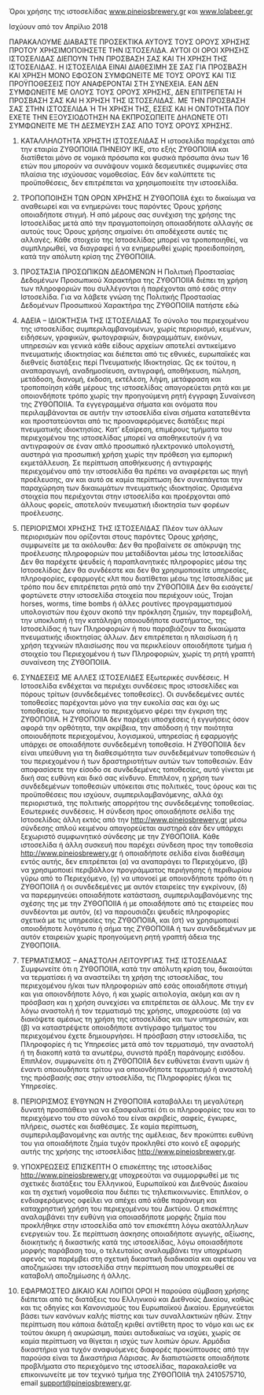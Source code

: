 Όροι χρήσης της ιστοσελίδας www.pineiosbrewery.gr και www.lolabeer.gr

Ισχύουν από τον Απρίλιο 2018

ΠΑΡΑΚΑΛΟΥΜΕ ΔΙΑΒΑΣΤΕ ΠΡΟΣΕΚΤΙΚΑ ΑΥΤΟΥΣ ΤΟΥΣ ΟΡΟΥΣ ΧΡΗΣΗΣ ΠΡΟΤΟΥ ΧΡΗΣΙΜΟΠΟΙΗΣΕΤΕ ΤΗΝ ΙΣΤΟΣΕΛΙΔΑ. ΑΥΤΟΙ ΟΙ ΟΡΟΙ ΧΡΗΣΗΣ ΙΣΤΟΣΕΛΙΔΑΣ ΔΙΕΠΟΥΝ ΤΗΝ ΠΡΟΣΒΑΣΗ ΣΑΣ ΚΑΙ ΤΗ ΧΡΗΣΗ ΤΗΣ ΙΣΤΟΣΕΛΙΔΑΣ. Η ΙΣΤΟΣΕΛΙΔΑ ΕΙΝΑΙ ΔΙΑΘΕΣΙΜΗ ΣΕ ΣΑΣ ΓΙΑ ΠΡΟΣΒΑΣΗ ΚΑΙ ΧΡΗΣΗ ΜΟΝΟ ΕΦΟΣΟΝ ΣΥΜΦΩΝΕΙΤΕ ΜΕ ΤΟΥΣ ΟΡΟΥΣ ΚΑΙ ΤΙΣ ΠΡΟΫΠΟΘΕΣΕΙΣ ΠΟΥ ΑΝΑΦΕΡΟΝΤΑΙ ΣΤΗ ΣΥΝΕΧΕΙΑ. ΕΑΝ ΔΕΝ ΣΥΜΦΩΝΕΙΤΕ ΜΕ ΟΛΟΥΣ ΤΟΥΣ ΟΡΟΥΣ ΧΡΗΣΗΣ, ΔΕΝ ΕΠΙΤΡΕΠΕΤΑΙ Η ΠΡΟΣΒΑΣΗ ΣΑΣ ΚΑΙ Η ΧΡΗΣΗ ΤΗΣ ΙΣΤΟΣΕΛΙΔΑΣ. ΜΕ ΤΗΝ ΠΡΟΣΒΑΣΗ ΣΑΣ ΣΤΗΝ ΙΣΤΟΣΕΛΙΔΑ Ή ΤΗ ΧΡΗΣΗ ΤΗΣ, ΕΣΕΙΣ ΚΑΙ Η ΟΝΤΟΤΗΤΑ ΠΟΥ ΕΧΕΤΕ ΤΗΝ ΕΞΟΥΣΙΟΔΟΤΗΣΗ ΝΑ ΕΚΠΡΟΣΩΠΕΙΤΕ ΔΗΛΩΝΕΤΕ ΟΤΙ ΣΥΜΦΩΝΕΙΤΕ ΜΕ ΤΗ ΔΕΣΜΕΥΣΗ ΣΑΣ ΑΠΟ ΤΟΥΣ ΟΡΟΥΣ ΧΡΗΣΗΣ.

1. ΚΑΤΑΛΛΗΛΟΤΗΤΑ ΧΡΗΣΤΗ ΙΣΤΟΣΕΛΙΔΑΣ
Η ιστοσελίδα παρέχεται από την εταιρία ΖΥΘΟΠΟΙΙΑ ΠΗΝΕΙΟΥ ΙΚΕ, στο εξής ΖΥΘΟΠΟΙΙΑ και διατίθεται μόνο σε νομικά πρόσωπα και φυσικά πρόσωπα άνω των 16 ετών που μπορούν να συνάψουν νομικά δεσμευτικές συμφωνίες στα πλαίσια της ισχύουσας νομοθεσίας. Εάν δεν καλύπτετε τις προϋποθέσεις, δεν επιτρέπεται να χρησιμοποιείτε την ιστοσελίδα.

2. ΤΡΟΠΟΠΟΙΗΣΗ ΤΩΝ ΟΡΩΝ ΧΡΗΣΗΣ
Η ΖΥΘΟΠΟΙΙΑ έχει το δικαίωμα να αναθεωρεί και να ενημερώνει τους παρόντες Όρους χρήσης οποιαδήποτε στιγμή. Η από μέρους σας συνέχιση της χρήσης της Ιστοσελίδας μετά από την πραγματοποίηση οποιασδήποτε αλλαγής σε αυτούς τους Όρους χρήσης σημαίνει ότι αποδέχεστε αυτές τις αλλαγές. Κάθε στοιχείο της Ιστοσελίδας μπορεί να τροποποιηθεί, να συμπληρωθεί, να διαγραφεί ή να ενημερωθεί χωρίς προειδοποίηση, κατά την απόλυτη κρίση της ΖΥΘΟΠΟΙΙΑ.

3. ΠΡΟΣΤΑΣΙΑ ΠΡΟΣΩΠΙΚΩΝ ΔΕΔΟΜΕΝΩΝ
Η Πολιτική Προστασίας Δεδομένων Προσωπικού Χαρακτήρα της ΖΥΘΟΠΟΙΙΑ διέπει τη χρήση των πληροφοριών που συλλέγονται ή παρέχονται από εσάς στην Ιστοσελίδα. Για να λάβετε γνώση της Πολιτικής Προστασίας Δεδομένων Προσωπικού Χαρακτήρα της ΖΥΘΟΠΟΙΙΑ πατήστε εδώ

4. ΑΔΕΙΑ – ΙΔΙΟΚΤΗΣΙΑ ΤΗΣ ΙΣΤΟΣΕΛΙΔΑΣ
Το σύνολο του περιεχομένου της ιστοσελίδας συμπεριλαμβανομένων, χωρίς περιορισμό, κειμένων, ειδήσεων, γραφικών, φωτογραφιών, διαγραμμάτων, εικόνων, υπηρεσιών και γενικά κάθε είδους αρχείων αποτελεί αντικείμενο πνευματικής ιδιοκτησίας και διέπεται από τις εθνικές, ευρωπαϊκές και διεθνείς διατάξεις περί Πνευματικής Ιδιοκτησίας. Ως εκ τούτου, η αναπαραγωγή, αναδημοσίευση, αντιγραφή, αποθήκευση, πώληση, μετάδοση, διανομή, έκδοση, εκτέλεση, λήψη, μετάφραση και τροποποίηση κάθε μέρους της ιστοσελίδας απαγορεύεται ρητά και με οποιονδήποτε τρόπο χωρίς την προηγούμενη ρητή έγγραφη Συναίνεση της ΖΥΘΟΠΟΙΙΑ. Τα εγγεγραμμένα σήματα και ονόματα που περιλαμβάνονται σε αυτήν την ιστοσελίδα είναι σήματα κατατεθέντα και προστατεύονται από τις προαναφερόμενες διατάξεις περί πνευματικής ιδιοκτησίας. Κατ’ εξαίρεση, επιμέρους τμήματα του περιεχομένου της ιστοσελίδας μπορεί να αποθηκευτούν ή να αντιγραφούν σε έναν απλό προσωπικό ηλεκτρονικό υπολογιστή, αυστηρά για προσωπική χρήση χωρίς την πρόθεση για εμπορική εκμετάλλευση. Σε περίπτωση αποθήκευσης ή αντιγραφής περιεχομένου από την ιστοσελίδα θα πρέπει να αναφέρεται ως πηγή προέλευσης, αν και αυτό σε καμία περίπτωση δεν συνεπάγεται την παραχώρηση των δικαιωμάτων πνευματικής ιδιοκτησίας. Ορισμένα στοιχεία που περιέχονται στην ιστοσελίδα και προέρχονται από άλλους φορείς, αποτελούν πνευματική ιδιοκτησία των φορέων προέλευσης.

5. ΠΕΡΙΟΡΙΣΜΟΙ ΧΡΗΣΗΣ ΤΗΣ ΙΣΤΟΣΕΛΙΔΑΣ
Πλέον των άλλων περιορισμών που ορίζονται στους παρόντες Όρους χρήσης, συμφωνείτε με τα ακόλουθα:
Δεν θα προβαίνετε σε απόκρυψη της προέλευσης πληροφοριών που μεταδίδονται μέσω της Ιστοσελίδας
Δεν θα παρέχετε ψευδείς ή παραπλανητικές πληροφορίες μέσω της Ιστοσελίδας
Δεν θα συνδέεστε και δεν θα χρησιμοποιείτε υπηρεσίες, πληροφορίες, εφαρμογές κλπ που διατίθεται μέσω της Ιστοσελίδας με τρόπο που δεν επιτρέπεται ρητά από την ΖΥΘΟΠΟΙΙΑ
Δεν θα εισάγετε/φορτώνετε στην ιστοσελίδα στοιχεία που περιέχουν ιούς, Trojan horses, worms, time bombs ή άλλες ρουτίνες προγραμματισμού υπολογιστών που έχουν σκοπό την πρόκληση ζημιών, την παρεμβολή, την υποκλοπή ή την κατάληψη οποιουδήποτε συστήματος, της Ιστοσελίδας ή των Πληροφοριών ή που παραβιάζουν τα δικαιώματα πνευματικής ιδιοκτησίας άλλων.
Δεν επιτρέπεται η πλαισίωση ή η χρήση τεχνικών πλαισίωσης που να περικλείουν οποιοδήποτε τμήμα ή στοιχείο του Περιεχομένου ή των Πληροφοριών, χωρίς τη ρητή γραπτή συναίνεση της ΖΥΘΟΠΟΙΙΑ.

6. ΣΥΝΔΕΣΕΙΣ ΜΕ ΑΛΛΕΣ ΙΣΤΟΣΕΛΙΔΕΣ
Εξωτερικές συνδέσεις. Η Ιστοσελίδα ενδέχεται να περιέχει συνδέσεις προς ιστοσελίδες και πόρους τρίτων (συνδεδεμένες τοποθεσίες). Οι συνδεδεμένες αυτές τοποθεσίες παρέχονται μόνο για την ευκολία σας και όχι ως τοποθεσίες, των οποίων το περιεχόμενο φέρει την έγκριση της ΖΥΘΟΠΟΙΙΑ. Η ΖΥΘΟΠΟΙΙΑ δεν παρέχει υποσχέσεις ή εγγυήσεις όσον αφορά την ορθότητα, την ακρίβεια, την απόδοση ή την ποιότητα οποιουδήποτε περιεχομένου, λογισμικού, υπηρεσίας ή εφαρμογής υπάρχει σε οποιαδήποτε συνδεδεμένη τοποθεσία. Η ΖΥΘΟΠΟΙΙΑ δεν είναι υπεύθυνη για τη διαθεσιμότητα των συνδεδεμένων τοποθεσιών ή του περιεχομένου ή των δραστηριοτήτων αυτών των τοποθεσιών. Εάν αποφασίσετε την είσοδο σε συνδεδεμένες τοποθεσίες, αυτό γίνεται με δική σας ευθύνη και δικό σας κίνδυνο. Επιπλέον, η χρήση των συνδεδεμένων τοποθεσιών υπόκειται στις πολιτικές, τους όρους και τις προϋποθέσεις που ισχύουν, συμπεριλαμβανόμενης, αλλά όχι περιοριστικά, της πολιτικής απορρήτου της συνδεδεμένης τοποθεσίας.
Εσωτερικές συνδέσεις. Η σύνδεση προς οποιαδήποτε σελίδα της Ιστοσελίδας άλλη εκτός από την http://www.pineiosbrewery.gr μέσω σύνδεσης απλού κειμένου απαγορεύεται αυστηρά εάν δεν υπάρχει ξεχωριστό συμφωνητικό σύνδεσης με την ΖΥΘΟΠΟΙΙΑ. Κάθε ιστοσελίδα ή άλλη συσκευή που παρέχει σύνδεση προς την τοποθεσία http://www.pineiosbrewery.gr ή οποιαδήποτε σελίδα είναι διαθέσιμη εντός αυτής, δεν επιτρέπεται (α) να αναπαράγει το Περιεχόμενο, (β) να χρησιμοποιεί περιβάλλον προγράμματος περιήγησης ή περιθωρίου γύρω από το Περιεχόμενο, (γ) να υπονοεί με οποιονδήποτε τρόπο ότι η ΖΥΘΟΠΟΙΙΑ ή οι συνδεδεμένες με αυτόν εταιρείες την εγκρίνουν, (δ) να παρερμηνεύει οποιαδήποτε κατάσταση, συμπεριλαμβανόμενης της σχέσης της με την ΖΥΘΟΠΟΙΙΑ ή με οποιαδήποτε από τις εταιρείες που συνδέονται με αυτόν, (ε) να παρουσιάζει ψευδείς πληροφορίες σχετικά με τις υπηρεσίες της ΖΥΘΟΠΟΙΙΑ, και (στ) να χρησιμοποιεί οποιοδήποτε λογότυπο ή σήμα της ΖΥΘΟΠΟΙΙΑ ή των συνδεδεμένων με αυτόν εταιρειών χωρίς προηγούμενη ρητή γραπτή άδεια της ΖΥΘΟΠΟΙΙΑ.

7. ΤΕΡΜΑΤΙΣΜΟΣ – ΑΝΑΣΤΟΛΗ ΛΕΙΤΟΥΡΓΙΑΣ ΤΗΣ ΙΣΤΟΣΕΛΙΔΑΣ
Συμφωνείτε ότι η ΖΥΘΟΠΟΙΙΑ, κατά την απόλυτη κρίση του, δικαιούται να τερματίσει ή να αναστείλει τη χρήση της ιστοσελίδας, του περιεχομένου ή/και των πληροφοριών από εσάς οποιαδήποτε στιγμή και για οποιονδήποτε λόγο, ή και χωρίς αιτιολογία, ακόμη και αν η πρόσβαση και η χρήση συνεχίσει να επιτρέπεται σε άλλους. Με την εν λόγω αναστολή ή τον τερματισμό της χρήσης, υποχρεούστε (α) να διακόψετε αμέσως τη χρήση της ιστοσελίδας και των υπηρεσιών, και (β) να καταστρέψετε οποιοδήποτε αντίγραφο τμήματος του περιεχομένου έχετε δημιουργήσει. Η πρόσβαση στην ιστοσελίδα, τις Πληροφορίες ή τις Υπηρεσίες μετά από τον τερματισμό, την αναστολή ή τη διακοπή κατά τα ανωτέρω, συνιστά πράξη παράνομης εισόδου. Επιπλέον, συμφωνείτε ότι η ΖΥΘΟΠΟΙΙΑ δεν ευθύνεται έναντι υμών ή έναντι οποιουδήποτε τρίτου για οποιονδήποτε τερματισμό ή αναστολή της πρόσβασής σας στην ιστοσελίδα, τις Πληροφορίες ή/και τις Υπηρεσίες.

8. ΠΕΡΙΟΡΙΣΜΟΣ ΕΥΘΥΝΩΝ
Η ΖΥΘΟΠΟΙΙΑ καταβάλλει τη μεγαλύτερη δυνατή προσπάθεια για να εξασφαλιστεί ότι οι πληροφορίες του και το περιεχόμενο του στο σύνολό του είναι ακριβείς, σαφείς, έγκυρες, πλήρεις, σωστές και διαθέσιμες.
Σε καμία περίπτωση, συμπεριλαμβανομένης και αυτής της αμέλειας, δεν προκύπτει ευθύνη του για οποιαδήποτε ζημία τυχόν προκληθεί στο κοινό εξ αφορμής αυτής της χρήσης της ιστοσελίδας http://www.pineiosbrewery.gr.

9. ΥΠΟΧΡΕΩΣΕΙΣ ΕΠΙΣΚΕΠΤΗ
Ο επισκέπτης της ιστοσελίδας http://www.pineiosbrewery.gr υποχρεούται να συμμορφωθεί με τις σχετικές διατάξεις του Ελληνικού, Ευρωπαϊκού και Διεθνούς Δικαίου και τη σχετική νομοθεσία που διέπει τις τηλεπικοινωνίες. Επιπλέον, ο ενδιαφερόμενος οφείλει να απέχει από κάθε παράνομη και καταχρηστική χρήση του περιεχομένου του Δικτύου. Ο επισκέπτης αναλαμβάνει την ευθύνη για οποιασδήποτε μορφής ζημία που προκλήθηκε στην ιστοσελίδα από τον επισκέπτη λόγω ακατάλληλων ενεργειών του. Σε περίπτωση άσκησης οποιαδήποτε αγωγής, αξίωσης, διοικητικής ή δικαστικής κατά της ιστοσελίδας, λόγω οποιασδήποτε μορφής παράβαση του, ο τελευταίος αναλαμβάνει την υποχρέωση αφενός να παρέμβει στη σχετική δικαστική διαδικασία και αφετέρου να αποζημιώσει την ιστοσελίδα στην περίπτωση που υποχρεωθεί σε καταβολή αποζημίωσης ή άλλης.

10. ΕΦΑΡΜΟΣΤΕΟ ΔΙΚΑΙΟ ΚΑΙ ΛΟΙΠΟΙ ΟΡΟΙ
Η παρούσα σύμβαση χρήσης διέπεται από τις διατάξεις του Ελληνικού και Διεθνούς Δικαίου, καθώς και τις οδηγίες και Κανονισμούς του Ευρωπαϊκού Δικαίου. Ερμηνεύεται βάσει των κανόνων καλής πίστης και των συναλλακτικών ηθών. Στην περίπτωση που κάποια διάταξη κριθεί αντίθετη προς το νόμο και ως εκ τούτου άκυρη ή ακυρώσιμη, παύει αυτοδικαίως να ισχύει, χωρίς σε καμία περίπτωση να θίγεται η ισχύς των λοιπών όρων. Αρμόδια δικαστήρια για τυχόν αναφυόμενες διαφορές προκύπτουσες από την παρούσα είναι τα Δικαστήρια Λάρισας.
Αν διαπιστώσετε οποιαδήποτε προβλήματα στο περιεχόμενο της ιστοσελίδας, παρακαλείσθε να επικοινωνείτε με τον τεχνικό τμήμα της ΖΥΘΟΠΟΙΙΑ τηλ 2410575710, email support@pineiosbrewery.gr.